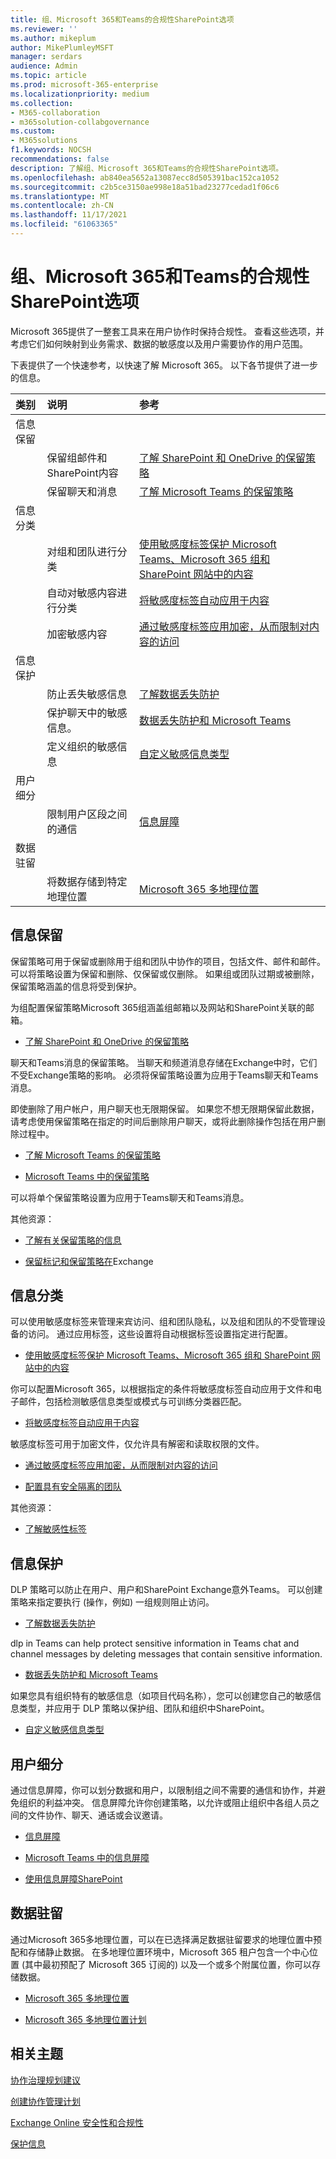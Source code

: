 ```yaml
---
title: 组、Microsoft 365和Teams的合规性SharePoint选项
ms.reviewer: ''
ms.author: mikeplum
author: MikePlumleyMSFT
manager: serdars
audience: Admin
ms.topic: article
ms.prod: microsoft-365-enterprise
ms.localizationpriority: medium
ms.collection:
- M365-collaboration
- m365solution-collabgovernance
ms.custom:
- M365solutions
f1.keywords: NOCSH
recommendations: false
description: 了解组、Microsoft 365和Teams的合规性SharePoint选项。
ms.openlocfilehash: ab840ea5652a13087ecc8d505391bac152ca1052
ms.sourcegitcommit: c2b5ce3150ae998e18a51bad23277cedad1f06c6
ms.translationtype: MT
ms.contentlocale: zh-CN
ms.lasthandoff: 11/17/2021
ms.locfileid: "61063365"
---
```

# <a name="compliance-options-for-microsoft-365-groups-teams-and-sharepoint-collaboration"></a>组、Microsoft 365和Teams的合规性SharePoint选项

Microsoft 365提供了一整套工具来在用户协作时保持合规性。 查看这些选项，并考虑它们如何映射到业务需求、数据的敏感度以及用户需要协作的用户范围。

下表提供了一个快速参考，以快速了解 Microsoft 365。 以下各节提供了进一步的信息。

|类别|说明|参考|
|:-------|:----------|:--------|
|信息保留|||
||保留组邮件和SharePoint内容|[了解 SharePoint 和 OneDrive 的保留策略](../compliance/retention-policies-sharepoint.md)|
||保留聊天和消息|[了解 Microsoft Teams 的保留策略](../compliance/retention-policies-teams.md)|
|信息分类|||
||对组和团队进行分类|[使用敏感度标签保护 Microsoft Teams、Microsoft 365 组和 SharePoint 网站中的内容](../compliance/sensitivity-labels-teams-groups-sites.md)|
||自动对敏感内容进行分类|[将敏感度标签自动应用于内容](../compliance/apply-sensitivity-label-automatically.md)|
||加密敏感内容|[通过敏感度标签应用加密，从而限制对内容的访问](../compliance/encryption-sensitivity-labels.md)|
|信息保护|||
||防止丢失敏感信息|[了解数据丢失防护](../compliance/dlp-learn-about-dlp.md)|
||保护聊天中的敏感信息。|[数据丢失防护和 Microsoft Teams](../compliance/dlp-microsoft-teams.md)|
||定义组织的敏感信息|[自定义敏感信息类型](../compliance/sensitive-information-type-learn-about.md)|
|用户细分|||
||限制用户区段之间的通信|[信息屏障](../compliance/information-barriers.md)|
|数据驻留|||
||将数据存储到特定地理位置|[Microsoft 365 多地理位置](/microsoft-365/enterprise/microsoft-365-multi-geo)|

## <a name="information-retention"></a>信息保留

保留策略可用于保留或删除用于组和团队中协作的项目，包括文件、邮件和邮件。 可以将策略设置为保留和删除、仅保留或仅删除。 如果组或团队过期或被删除，保留策略涵盖的信息将受到保护。

为组配置保留策略Microsoft 365组涵盖组邮箱以及网站和SharePoint关联的邮箱。

- [了解 SharePoint 和 OneDrive 的保留策略](../compliance/retention-policies-sharepoint.md)

聊天和Teams消息的保留策略。 当聊天和频道消息存储在Exchange中时，它们不受Exchange策略的影响。 必须将保留策略设置为应用于Teams聊天和Teams消息。 

即使删除了用户帐户，用户聊天也无限期保留。 如果您不想无限期保留此数据，请考虑使用保留策略在指定的时间后删除用户聊天，或将此删除操作包括在用户删除过程中。

- [了解 Microsoft Teams 的保留策略](../compliance/retention-policies-teams.md)

- [Microsoft Teams 中的保留策略](/microsoftteams/retention-policies)

可以将单个保留策略设置为应用于Teams聊天和Teams消息。 

其他资源：

- [了解有关保留策略的信息](../compliance/retention.md)

- [保留标记和保留策略在](/exchange/security-and-compliance/messaging-records-management/retention-tags-and-policies)Exchange

## <a name="information-classification"></a>信息分类

可以使用敏感度标签来管理来宾访问、组和团队隐私，以及组和团队的不受管理设备的访问。 通过应用标签，这些设置将自动根据标签设置指定进行配置。

- [使用敏感度标签保护 Microsoft Teams、Microsoft 365 组和 SharePoint 网站中的内容](../compliance/sensitivity-labels-teams-groups-sites.md)

你可以配置Microsoft 365，以根据指定的条件将敏感度标签自动应用于文件和电子邮件，包括检测敏感信息类型或模式与可训练分类器匹配。

- [将敏感度标签自动应用于内容](../compliance/apply-sensitivity-label-automatically.md)

敏感度标签可用于加密文件，仅允许具有解密和读取权限的文件。

- [通过敏感度标签应用加密，从而限制对内容的访问](../compliance/encryption-sensitivity-labels.md)

- [配置具有安全隔离的团队](./secure-teams-security-isolation.md)

其他资源：

- [了解敏感性标签](../compliance/sensitivity-labels.md)


## <a name="information-protection"></a>信息保护

DLP 策略可以防止在用户、用户和SharePoint Exchange意外Teams。 可以创建策略来指定要执行 (操作，例如) 一组规则阻止访问。

- [了解数据丢失防护](../compliance/dlp-learn-about-dlp.md)

dlp in Teams can help protect sensitive information in Teams chat and channel messages by deleting messages that contain sensitive information.

- [数据丢失防护和 Microsoft Teams](../compliance/dlp-microsoft-teams.md)

如果您具有组织特有的敏感信息（如项目代码名称），您可以创建您自己的敏感信息类型，并应用于 DLP 策略以保护组、团队和组织中SharePoint。

- [自定义敏感信息类型](../compliance/sensitive-information-type-learn-about.md)

## <a name="user-segmentation"></a>用户细分

通过信息屏障，你可以划分数据和用户，以限制组之间不需要的通信和协作，并避免组织的利益冲突。 信息屏障允许你创建策略，以允许或阻止组织中各组人员之间的文件协作、聊天、通话或会议邀请。

- [信息屏障](../compliance/information-barriers.md)

- [Microsoft Teams 中的信息屏障](/microsoftteams/information-barriers-in-teams)

- [使用信息屏障SharePoint](/sharepoint/information-barriers)

## <a name="data-residency"></a>数据驻留

通过Microsoft 365多地理位置，可以在已选择满足数据驻留要求的地理位置中预配和存储静止数据。 在多地理位置环境中，Microsoft 365 租户包含一个中心位置 (其中最初预配了 Microsoft 365 订阅的) 以及一个或多个附属位置，你可以存储数据。

- [Microsoft 365 多地理位置](/microsoft-365/enterprise/microsoft-365-multi-geo)

- [Microsoft 365 多地理位置计划](/microsoft-365/enterprise/plan-for-multi-geo)

## <a name="related-topics"></a>相关主题

[协作治理规划建议](collaboration-governance-overview.md#collaboration-governance-planning-recommendations)

[创建协作管理计划](collaboration-governance-first.md)

[Exchange Online 安全性和合规性](/exchange/security-and-compliance/security-and-compliance)

[保护信息](../compliance/information-protection.md)
